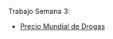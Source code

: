 Trabajo Semana 3:

* [Precio Mundial de Drogas](https://public.tableau.com/shared/BQ9YPGJQS?:display_count=n&:origin=viz_share_link)
